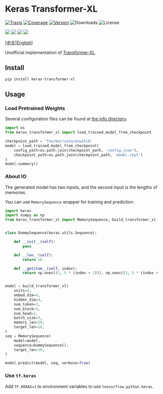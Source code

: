 # Keras Transformer-XL

[![Travis](https://travis-ci.org/CyberZHG/keras-transformer-xl.svg)](https://travis-ci.org/CyberZHG/keras-transformer-xl)
[![Coverage](https://coveralls.io/repos/github/CyberZHG/keras-transformer-xl/badge.svg?branch=master)](https://coveralls.io/github/CyberZHG/keras-transformer-xl)
[![Version](https://img.shields.io/pypi/v/keras-transformer-xl.svg)](https://pypi.org/project/keras-transformer-xl/)
![Downloads](https://img.shields.io/pypi/dm/keras-transformer-xl.svg)
![License](https://img.shields.io/pypi/l/keras-transformer-xl.svg)

![](https://img.shields.io/badge/keras-tensorflow-blue.svg)
![](https://img.shields.io/badge/keras-tf.keras-blue.svg)
![](https://img.shields.io/badge/keras-tf.keras/eager-blue.svg)
![](https://img.shields.io/badge/keras-tf.keras/2.0-blue.svg)

\[[中文](https://github.com/CyberZHG/keras-transformer-xl/blob/master/README.zh-CN.md)|[English](https://github.com/CyberZHG/keras-transformer-xl/blob/master/README.md)\]

Unofficial implementation of [Transformer-XL](https://arxiv.org/pdf/1901.02860.pdf).

## Install

```bash
pip install keras-transformer-xl
```

## Usage

### Load Pretrained Weights

Several configuration files can be found at [the info directory](./keras_transformer_xl/info).

```python
import os
from keras_transformer_xl import load_trained_model_from_checkpoint

checkpoint_path = 'foo/bar/sota/enwiki8'
model = load_trained_model_from_checkpoint(
    config_path=os.path.join(checkpoint_path, 'config.json'),
    checkpoint_path=os.path.join(checkpoint_path, 'model.ckpt')
)
model.summary()
```

### About IO

The generated model has two inputs, and the second input is the lengths of memories.

You can use `MemorySequence` wrapper for training and prediction:

```python
import keras
import numpy as np
from keras_transformer_xl import MemorySequence, build_transformer_xl


class DummySequence(keras.utils.Sequence):

    def __init__(self):
        pass

    def __len__(self):
        return 10

    def __getitem__(self, index):
        return np.ones((3, 5 * (index + 1))), np.ones((3, 5 * (index + 1), 3))


model = build_transformer_xl(
    units=4,
    embed_dim=4,
    hidden_dim=4,
    num_token=3,
    num_block=3,
    num_head=2,
    batch_size=3,
    memory_len=20,
    target_len=10,
)
seq = MemorySequence(
    model=model,
    sequence=DummySequence(),
    target_len=10,
)

model.predict(model, seq, verbose=True)
```

### Use `tf.keras`

Add `TF_KERAS=1` to environment variables to use `tensorflow.python.keras`.
